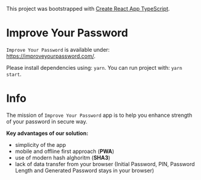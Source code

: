 This project was bootstrapped with [Create React App TypeScript](https://github.com/wmonk/create-react-app-typescript).

# Improve Your Password

`Improve Your Password` is available under: https://improveyourpassword.com/.

Please install dependencies using: `yarn`. You can run project with: `yarn start`.

# Info

The mission of `Improve Your Password` app is to help you enhance strength of your password in secure way.

**Key advantages of our solution:**
- simplicity of the app
- mobile and offline first approach (**PWA**)
- use of modern hash alghoritm (**SHA3**)
- lack of data transfer from your browser (Initial Password, PIN, Password Length and Generated Password stays in your browser)